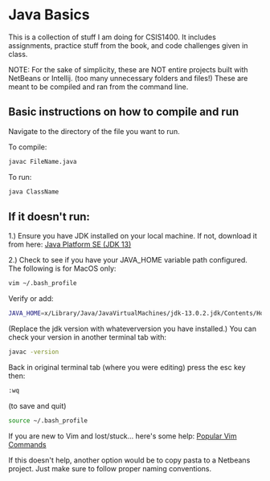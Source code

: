 # Java Basics 

This is a collection of stuff I am doing for CSIS1400. It includes assignments, practice stuff from the book, and code challenges given in class.

NOTE: For the sake of simplicity, these are NOT entire projects built with NetBeans or Intellij. (too many unnecessary folders and files!) These are meant to be compiled and ran from the command line.

## Basic instructions on how to compile and run
Navigate to the directory of the file you want to run.

To compile:
```bash
javac FileName.java
```

To run:
```bash
java ClassName
```


## If it doesn't run:

1.) Ensure you have JDK installed on your local machine. If not, download it from here: 
<a href=" https://www.oracle.com/technetwork/java/javase/downloads/index.html">Java Platform SE (JDK 13)</a>

2.) Check to see if you have your JAVA_HOME variable path configured.
 The following is for MacOS only:
```bash
vim ~/.bash_profile
```
Verify or add: 
```bash
JAVA_HOME=x/Library/Java/JavaVirtualMachines/jdk-13.0.2.jdk/Contents/Home/bin/java
``` 
(Replace the jdk version with whateverversion you have installed.) 
You can check your version in another terminal tab with:
```bash
javac -version
```
Back in original terminal tab (where you were editing) press the esc key then:
```bash
:wq
``` 
 (to save and quit)

```bash
source ~/.bash_profile
```

If you are new to Vim and lost/stuck... here's some help:
<a href="https://www.keycdn.com/blog/vim-commands">Popular Vim Commands</a>

If this doesn't help, another option would be to copy pasta to a Netbeans project. Just make sure to follow proper naming conventions.
